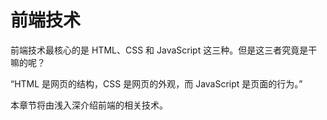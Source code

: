 <span id="hidden-autonumber"></span>

<h1 class="article-title">前端技术</h1>

前端技术最核心的是 HTML、CSS 和 JavaScript 这三种。但是这三者究竟是干嘛的呢？

“HTML 是网页的结构，CSS 是网页的外观，而 JavaScript 是页面的行为。”

本章节将由浅入深介绍前端的相关技术。
